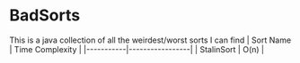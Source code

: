 # BadSorts
This is a java collection of all the weirdest/worst sorts I can find
| Sort Name | Time Complexity |
|-----------|-----------------|
| StalinSort | O(n) |
